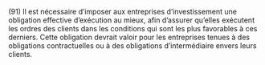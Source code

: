 (91) Il est nécessaire d’imposer aux entreprises d’investissement une obligation effective d’exécution au mieux, afin d’assurer qu’elles exécutent les ordres des clients dans les conditions qui sont les plus favorables à ces derniers. Cette obligation devrait valoir pour les entreprises tenues à des obligations contractuelles ou à des obligations d’intermédiaire envers leurs clients.